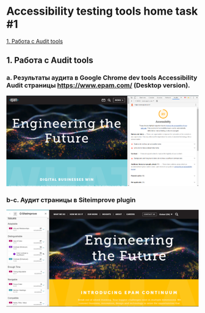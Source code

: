 # Accessibility testing tools home task #1

[1. Работа с Audit tools](#1---audit-tools)


## 1. Работа с Audit tools

### a. Результаты аудита в Google Chrome dev tools Accessibility Audit страницы https://www.epam.com/ (Desktop version).
<img src="./img/dev-tools-accessebility.PNG" />

### b-c. Аудит страницы в Siteimprove plugin  
<img src="./img/siteimprove.PNG" />